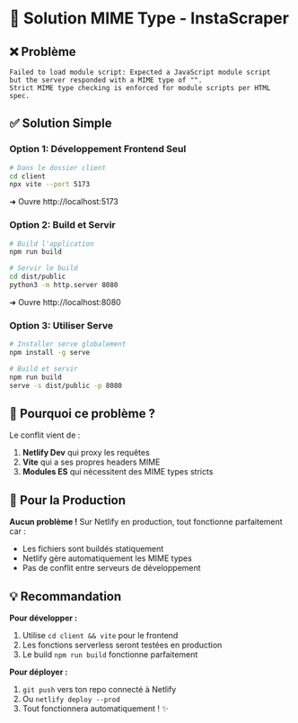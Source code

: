 # 🔧 Solution MIME Type - InstaScraper

## ❌ Problème
```
Failed to load module script: Expected a JavaScript module script 
but the server responded with a MIME type of "". 
Strict MIME type checking is enforced for module scripts per HTML spec.
```

## ✅ Solution Simple

### Option 1: Développement Frontend Seul
```bash
# Dans le dossier client
cd client
npx vite --port 5173
```
➜ Ouvre http://localhost:5173

### Option 2: Build et Servir
```bash
# Build l'application
npm run build

# Servir le build
cd dist/public
python3 -m http.server 8080
```
➜ Ouvre http://localhost:8080

### Option 3: Utiliser Serve
```bash
# Installer serve globalement
npm install -g serve

# Build et servir
npm run build
serve -s dist/public -p 8080
```

## 🎯 Pourquoi ce problème ?

Le conflit vient de :
1. **Netlify Dev** qui proxy les requêtes
2. **Vite** qui a ses propres headers MIME
3. **Modules ES** qui nécessitent des MIME types stricts

## 🚀 Pour la Production

**Aucun problème !** Sur Netlify en production, tout fonctionne parfaitement car :
- Les fichiers sont buildés statiquement
- Netlify gère automatiquement les MIME types
- Pas de conflit entre serveurs de développement

## 💡 Recommandation

**Pour développer :**
1. Utilise `cd client && vite` pour le frontend
2. Les fonctions serverless seront testées en production
3. Le build `npm run build` fonctionne parfaitement

**Pour déployer :**
1. `git push` vers ton repo connecté à Netlify
2. Ou `netlify deploy --prod`
3. Tout fonctionnera automatiquement ! ✨
